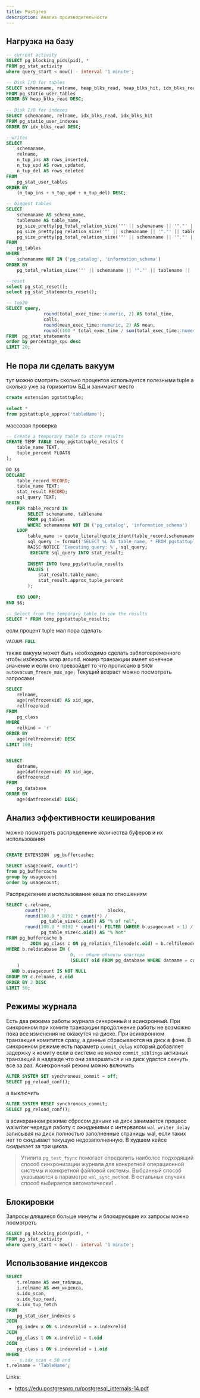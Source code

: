 ```yaml
---
title: Postgres
description: Анализ производительности
---
```

## Нагрузка на базу
```sql
-- current activity
SELECT pg_blocking_pids(pid), *  
FROM pg_stat_activity  
where query_start < now() - interval '1 minute';

-- Disk I/O for tables  
SELECT schemaname, relname, heap_blks_read, heap_blks_hit, idx_blks_read, idx_blks_hit  
FROM pg_statio_user_tables  
ORDER BY heap_blks_read DESC;  
  
-- Disk I/O for indexes  
SELECT schemaname, relname, idx_blks_read, idx_blks_hit  
FROM pg_statio_user_indexes  
ORDER BY idx_blks_read DESC;

--writes
SELECT  
    schemaname,  
    relname,  
    n_tup_ins AS rows_inserted,  
    n_tup_upd AS rows_updated,  
    n_tup_del AS rows_deleted  
FROM  
    pg_stat_user_tables  
ORDER BY  
    (n_tup_ins + n_tup_upd + n_tup_del) DESC;

-- biggest tables
SELECT  
    schemaname AS schema_name,  
    tablename AS table_name,  
    pg_size_pretty(pg_total_relation_size('"' || schemaname || '"."' || tablename || '"')) AS total_size,  
    pg_size_pretty(pg_relation_size('"' || schemaname || '"."' || tablename || '"')) AS table_size,  
    pg_size_pretty(pg_total_relation_size('"' || schemaname || '"."' || tablename || '"') - pg_relation_size('"' || schemaname || '"."' || tablename || '"')) AS index_size  
FROM  
    pg_tables  
WHERE  
    schemaname NOT IN ('pg_catalog', 'information_schema')  
ORDER BY  
    pg_total_relation_size('"' || schemaname || '"."' || tablename || '"') DESC;

--reset
select pg_stat_reset();  
select pg_stat_statements_reset();  

-- top20
SELECT query,    
              round(total_exec_time::numeric, 2) AS total_time,    
              calls,    
              round(mean_exec_time::numeric, 2) AS mean,    
              round((100 * total_exec_time / sum(total_exec_time::numeric) OVER ())::numeric, 2) AS percentage_cpu    
FROM  pg_stat_statements  
order by percentage_cpu desc  
LIMIT 20;

```
## Не пора ли сделать вакуум
тут можно смотреть сколько процентов используется полезными tuple а сколько уже за горизонтом БД и занимают место

```sql
create extension pgstattuple;  
  
select *  
from pgstattuple_approx('tableName');
```

массовая проверка
```sql
-- Create a temporary table to store results  
CREATE TEMP TABLE temp_pgstattuple_results (  
    table_name TEXT,  
    tuple_percent FLOAT8  
);  
  
DO $$  
DECLARE  
    table_record RECORD;  
    table_name TEXT;  
    stat_result RECORD;  
    sql_query TEXT;  
BEGIN  
    FOR table_record IN  
        SELECT schemaname, tablename  
        FROM pg_tables  
        WHERE schemaname NOT IN ('pg_catalog', 'information_schema')  
    LOOP  
        table_name := quote_literal(quote_ident(table_record.schemaname) || '.' || quote_ident(table_record.tablename));  
        sql_query := format('SELECT %L AS table_name, * FROM pgstattuple_approx(%s);', table_name, table_name);  
        RAISE NOTICE 'Executing query: %', sql_query;  
         EXECUTE sql_query INTO stat_result;  
  
        INSERT INTO temp_pgstattuple_results  
        VALUES (  
            stat_result.table_name,  
            stat_result.approx_tuple_percent  
        );  
  
    END LOOP;  
END $$;  
  
-- Select from the temporary table to see the results  
SELECT * FROM temp_pgstattuple_results;

```


если процент tuple мал пора сделать 
```sql
VACUUM FULL
```

также вакуум может быть необходимо сделать заблоговременного чтобы избежать wrap around. номер транзакции имеет конечное значение и если оно превзойдет то что прописано в `SHOW autovacuum_freeze_max_age;` Текущий возраст можно посмотреть запросами
```sql
SELECT  
    relname,  
    age(relfrozenxid) AS xid_age,  
    relfrozenxid  
FROM  
    pg_class  
WHERE  
    relkind = 'r'  
ORDER BY  
    age(relfrozenxid) DESC  
LIMIT 100;


SELECT  
    datname,  
    age(datfrozenxid) AS xid_age,  
    datfrozenxid  
FROM  
    pg_database  
ORDER BY  
    age(datfrozenxid) DESC;
```
## Анализ эффективности кеширования

можно посмотреть распределение количества буферов и их использования
```sql

CREATE EXTENSION  pg_buffercache;  
  
SELECT usagecount, count(*)  
from pg_buffercache  
group by usagecount  
order by usagecount;

```

Распределение и использование кеша по отношениям
```sql
SELECT c.relname,  
       count(*)                       blocks,  
       round(100.0 * 8192 * count(*) /  
             pg_table_size(c.oid)) AS "% of rel",  
       round(100.0 * 8192 * count(*) FILTER (WHERE b.usagecount > 1) /  
             pg_table_size(c.oid)) AS "% hot"  
FROM pg_buffercache b  
         JOIN pg_class c ON pg_relation_filenode(c.oid) = b.relfilenode  
WHERE b.reldatabase IN (  
                        0, -- общие объекты кластера  
                        (SELECT oid FROM pg_database WHERE datname = current_database())  
    )  
  AND b.usagecount IS NOT NULL  
GROUP BY c.relname, c.oid  
ORDER BY 2 DESC  
LIMIT 50;
```

## Режимы журнала
Есть два режима работы журнала синхронный и асинхронный. При синхронном при комите транзакции продолжение работы не возможно пока все изменения не окажутся на диске. При асинхронном транзакция комитится сразу, а данные сбрасываются на диск в фоне.
В синхронном режиме есть параметр `commit_delay` который добавляет задержку к комиту если в системе не менее `commit_siblings` активных транзакций в надежде что они завершаться и на диск удастся скинуть все за раз.
Асинхронный режим можно включить
```sql
ALTER SYSTEM SET synchronous_commit = off;  
SELECT pg_reload_conf();
```

а выключить
```sql
ALTER SYSTEM RESET synchronous_commit;
SELECT pg_reload_conf();
```

в асинхранном режиме сбросом данынх на диск занимается процесс walwriter чередуя работу с ожиданиями с интервалом `wal_writer_delay` записывая на диск полностью заполненные страницы wal, если таких нет то скидывает текущую недозаполненную. В худшем кейсе скидывает за три цикла.

>Утилита `pg_test_fsync` помогает определить наиболее подходящий способ синхронизации журнала для конкретной операционной системы и конкретной файловой системы. Выбранный способ указывается в параметре `wal_sync_method`. В остальных случаях способ выбирается автоматически1 .

## Блокировки
Запросы длящиеся больше минуты и блокирующие их запросы можно посмотреть
```sql
SELECT pg_blocking_pids(pid), *  
FROM pg_stat_activity  
where query_start < now() - interval '1 minute';
```

## Использование индексов
```sql
SELECT
    t.relname AS имя_таблицы,
    i.relname AS имя_индекса,
    s.idx_scan,
    s.idx_tup_read,
    s.idx_tup_fetch
FROM
    pg_stat_user_indexes s
JOIN
    pg_index x ON s.indexrelid = x.indexrelid
JOIN
    pg_class t ON x.indrelid = t.oid
JOIN
    pg_class i ON s.indexrelid = i.oid
WHERE
  -- s.idx_scan < 50 and
t.relname = 'TableName';
```

Links:
- https://edu.postgrespro.ru/postgresql_internals-14.pdf